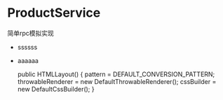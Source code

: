 # ProductService
简单rpc模拟实现


- ssssss
- aaaaaa


   public HTMLLayout() {
        pattern = DEFAULT_CONVERSION_PATTERN;
        throwableRenderer = new DefaultThrowableRenderer();
        cssBuilder = new DefaultCssBuilder();
    }
